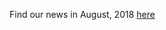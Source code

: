 Find our news in August, 2018 [here](https://drive.google.com/open?id=1N2pdei8OJievDprCkX9qMHp7iimagsGS)
